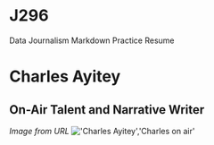 # J296
Data Journalism  Markdown Practice Resume
# Charles Ayitey
## On-Air Talent and Narrative Writer

*Image from URL*
!['Charles Ayitey','Charles on air'](https://journalism.berkeley.edu/wp-content/uploads/2022/07/WhatsApp-Image-2022-02-08-at-5.33.30-PM.jpeg)
